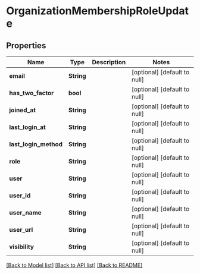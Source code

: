 # OrganizationMembershipRoleUpdate

## Properties
Name | Type | Description | Notes
------------ | ------------- | ------------- | -------------
**email** | **String** |  | [optional] [default to null]
**has_two_factor** | **bool** |  | [optional] [default to null]
**joined_at** | **String** |  | [optional] [default to null]
**last_login_at** | **String** |  | [optional] [default to null]
**last_login_method** | **String** |  | [optional] [default to null]
**role** | **String** |  | [optional] [default to null]
**user** | **String** |  | [optional] [default to null]
**user_id** | **String** |  | [optional] [default to null]
**user_name** | **String** |  | [optional] [default to null]
**user_url** | **String** |  | [optional] [default to null]
**visibility** | **String** |  | [optional] [default to null]

[[Back to Model list]](../README.md#documentation-for-models) [[Back to API list]](../README.md#documentation-for-api-endpoints) [[Back to README]](../README.md)


